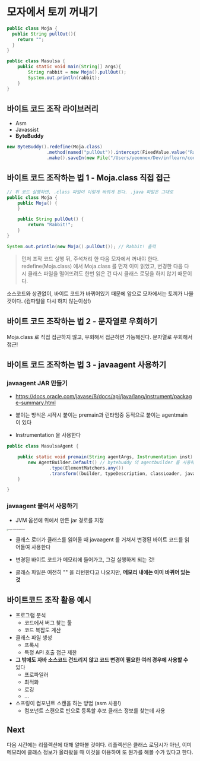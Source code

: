 # 모자에서 토끼 꺼내기

```java
public class Moja {
  public String pullOut(){
    return "";
  }
}
```

```java
public class Masulsa {
    public static void main(String[] args){
        String rabbit = new Moja().pullOut();
        System.out.println(rabbit);
    }
}
```

## 바이트 코드 조작 라이브러리

- Asm
- Javassist
- **ByteBuddy**

```java
new ByteBuddy().redefine(Moja.class)
               .method(named("pullOut")).intercept(FixedValue.value("Rabbit!"))
               .make().saveIn(new File("/Users/yeonnex/Dev/inflearn/code-manipulation/target/classes"));
```

## 바이트 코드 조작하는 법 1 - Moja.class 직접 접근

```java
// 위 코드 실행하면, .class 파일이 이렇게 바뀌게 된다. .java 파일은 그대로
public class Moja {
    public Moja() {
    }

    public String pullOut() {
        return "Rabbit!";
    }
}
```

```java
System.out.println(new Moja().pullOut()); // Rabbit! 출력
```

> 먼저 조작 코드 실행 뒤, 주석처리 한 다음 모자에서 꺼내야 한다. redefine(Moja.class) 에서 Moja.class 를 먼저 이미 읽었고, 변경한 다음 다시 클래스 파일을 떨어뜨려도 한번 읽은 건 다시 클래스 로딩을 하지 않기 때문이다.

소스코드와 상관없이, 바이트 코드가 바뀌어있기 때문에 앞으로 모자에서는 토끼가 나올 것이다. (컴파일을 다시 하지 않는이상!)

## 바이트 코드 조작하는 법 2 - 문자열로 우회하기

Moja.class 로 직접 접근하지 않고, 우회해서 접근하면 가능해진다. 문자열로 우회해서 접근!

## 바이트 코드 조작하는 법 3 - javaagent 사용하기

### javaagent JAR 만들기

- https://docs.oracle.com/javase/8/docs/api/java/lang/instrument/package-summary.html

- 붙이는 방식은 시작시 붙이는 premain과 런타임중 동적으로 붙이는 agentmain 이 있다
- Instrumentation 을 사용한다

```java
public class MasulsaAgent {

    public static void premain(String agentArgs, Instrumentation inst) {
        new AgentBuilder.Default() // bytebuddy 의 agentbuilder 를 사용하였다
                .type(ElementMatchers.any())
                .transform((builder, typeDescription, classLoader, javaModule) -> builder.method(named("pullOut")).intercept(FixedValue.value("Rabbit!🐰❤️"))).installOn(inst);
    }

}
```

### javaagent 붙여서 사용하기

- JVM 옵션에 위에서 만든 jar 경로를 지정

<img src="/Users/yeonnex/Library/Application Support/typora-user-images/image-20220416161531287.png" alt="image-20220416161531287" style="zoom:25%;" />

- 클래스 로더가 클래스를 읽어올 때 javaagent 를 거쳐서 변경된 바이트 코드를 읽어들여 사용한다
- 변경된 바이트 코드가 메모리에 들어가고, 그걸 실행하게 되는 것!

- 클래스 파일은 여전히 "" 을 리턴한다고 나오지만, **메모리 내에는 이미 바뀌어 있는 것**

## 바이트코드 조작 활용 예시

- 프로그램 분석
    - 코드에서 버그 찾는 툴
    - 코드 복잡도 계산
- 클래스 파일 생성
    - 프록시
    - 특정 API 호출 접근 제한
- **그 밖에도 자바 소스코드 건드리지 않고 코드 변경이 필요한 여러 경우에 사용할 수** 있다
    - 프로파일러
    - 최적화
    - 로깅
    - ...
- 스프링이 컴포넌트 스캔을 하는 방법 (asm 사용!)
    - 컴포넌트 스캔으로 빈으로 등록할 후보 클래스 정보를 찾는데 사용

## Next

다음 시간에는 리플렉션에 대해 알아볼 것이다. 리플렉션은 클래스 로딩시가 아닌, 이미 메모리에 클래스 정보가 올라왔을 때 이것을 이용하여 또 뭔가를 해볼 수가 있다고 한다.
